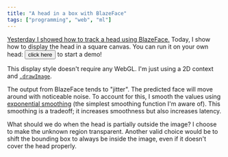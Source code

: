 ```yaml
---
title: "A head in a box with BlazeFace"
tags: ["programming", "web", "ml"]
---
```


[Yesterday I showed how to track a head using BlazeFace.](/2020/10/11/head-tracking-with-blazeface/)
Today, I show how to display the head in a square canvas.
You can run it on your own head:
<button onclick="main(); this.onclick=null">click here</button> to start a demo!

<video id="webcam" style="display: none;"></video>
<canvas id="display" style="border-radius: 10px; box-shadow: none; background-color: #234;"></canvas>

This display style doesn't require any WebGL.
I'm just using a 2D context and [`.drawImage`](https://developer.mozilla.org/en-US/docs/Web/API/CanvasRenderingContext2D/drawImage).

The output from BlazeFace tends to "jitter".
The predicted face will move around with noticeable noise.
To account for this, I smooth the values using [exponential smoothing](https://en.wikipedia.org/wiki/Exponential_smoothing)
(the simplest smoothing function I'm aware of).
This smoothing is a tradeoff; 
it increases smoothness but also increases latency.

What should we do when the head is partially outside the image?
I choose to make the unknown region transparent.
Another valid choice would be to shift the bounding box to always be inside the image,
even if it doesn't cover the head properly.

<script src="https://cdn.jsdelivr.net/npm/@tensorflow/tfjs@2.4"></script>

<script src="https://cdn.jsdelivr.net/npm/@tensorflow-models/blazeface@0.0.5"></script>

<script>
  const webcamVideoEl = document.getElementById("webcam");
  const displayCanvasEl = document.getElementById("display");
  const ctx = displayCanvasEl.getContext('2d');

  const MODEL_HEAD_EAR_COORD_X = 0.7;
  const MODEL_HEAD_RIGHT_EYE_COORD = [ 0.3, 0.3, 0.7 ];
  const MODEL_HEAD_BOUNDING_SPHERE_CENTER_COORD = [ 0, 0.3, 0.3 ];
  const MODEL_HEAD_BOUNDING_SPHERE_RADIUS = 1.35;

  const THROW = 0.3;

  const DISPLAY_CANVAS_WIDTH = 200;

  displayCanvasEl.width = DISPLAY_CANVAS_WIDTH;
  displayCanvasEl.height = DISPLAY_CANVAS_WIDTH;
  
  function avg(x, y) {
    return (x+y)/2;
  }

  function vec2_avg(v1, v2) {
    return [
      avg(v1[0], v2[0]),
      avg(v1[1], v2[1])
    ];
  }

  function vec2_sub(v1, v2) {
    return [
      v1[0]-v2[0],
      v1[1]-v2[1],
    ];
  }

  function vec2_add(...args) {
    const out = [0,0];
    for (v of args) {
      out[0] += v[0];
      out[1] += v[1];
    }
    return out;
  }

  function vec2_mul(v, m) {
    return [
      v[0] * m, 
      v[1] * m
    ];
  }

  const xzUnitCirclePoints = [];
  for (let theta = 0; theta <  2*Math.PI; theta += 0.1) {
    xzUnitCirclePoints.push([
      Math.sin(theta),
      0,
      Math.cos(theta)
    ]);
  }

  function vecLength(v) {
    const [x,y] = v;
    return Math.sqrt(x*x + y*y);
  }

  function mix(p, a, b) {
    return p*b + (1-p)*a;
  }

  function boundingCircleOf(prediction) {
    const rightEye = prediction.landmarks[0];
    const leftEye = prediction.landmarks[1];
    const nose = prediction.landmarks[2];
    const rightEar = prediction.landmarks[4];
    const leftEar = prediction.landmarks[5];

    const origin = vec2_avg(leftEar, rightEar);
    const unitZ = vec2_sub(nose, origin);
    const unitX = vec2_mul(vec2_sub(rightEar, origin), 1/MODEL_HEAD_EAR_COORD_X);
    const eyesZ = vec2_mul(unitZ, MODEL_HEAD_RIGHT_EYE_COORD[2]);

    const leftEyeOnXZPlane =  vec2_add(origin, vec2_mul(unitX, -MODEL_HEAD_RIGHT_EYE_COORD[0]), eyesZ);
    const rightEyeOnXZPlane = vec2_add(origin, vec2_mul(unitX,  MODEL_HEAD_RIGHT_EYE_COORD[0]), eyesZ);

    const eyesY = vec2_avg(
      vec2_sub(leftEye, leftEyeOnXZPlane),
      vec2_sub(rightEye, rightEyeOnXZPlane)
    );

    const unitY = vec2_mul(eyesY, 1/MODEL_HEAD_RIGHT_EYE_COORD[1]);

    function project(worldCoord) {
      return vec2_add(
        origin,
        vec2_mul(unitX, worldCoord[0]),
        vec2_mul(unitY, worldCoord[1]),
        vec2_mul(unitZ, worldCoord[2])
      );
    }

    const boundingCircleCenter = project(MODEL_HEAD_BOUNDING_SPHERE_CENTER_COORD);

    let unitLength = 0;
    for (const p of xzUnitCirclePoints) {
      const projectedUnitCirclePoint = vec2_add(
        vec2_mul(unitX, p[0]),
        vec2_mul(unitY, p[1]),
        vec2_mul(unitZ, p[2])
      );
      unitLength = Math.max(unitLength, vecLength(projectedUnitCirclePoint));
    }

    const boundingCircleRadius = unitLength * MODEL_HEAD_BOUNDING_SPHERE_RADIUS;

    return [boundingCircleCenter, boundingCircleRadius];
  }

  async function main() {
    const [model, stream] = await Promise.all([
      blazeface.load({ maxFaces: 1 }), 
      navigator.mediaDevices.getUserMedia({ video: { facingMode: "user", width: { ideal: 320 } } })
    ]);

    webcamVideoEl.srcObject = stream;
    webcamVideoEl.play();

    let avgBoundingBoxCenter = [ 0, 0 ];
    let avgBoundingBoxRadius = 50;

    let latestBoundingBox = [0, 0, 50, 50];

    async function onFrame(now, metadata) {
      const predictions = await model.estimateFaces(webcamVideoEl, false /* returnTensors */);
      if (predictions.length > 0) {
        [center, radius] = boundingCircleOf(predictions[0]);

        avgBoundingBoxCenter[0] = mix(THROW, avgBoundingBoxCenter[0], center[0]);
        avgBoundingBoxCenter[1] = mix(THROW, avgBoundingBoxCenter[1], center[1]);
        avgBoundingBoxRadius    = mix(THROW, avgBoundingBoxRadius, radius);

        console.log(avgBoundingBoxRadius);

        latestBoundingBox = [
          avgBoundingBoxCenter[0]-avgBoundingBoxRadius, 
          avgBoundingBoxCenter[1]-avgBoundingBoxRadius, 
          avgBoundingBoxRadius*2, 
          avgBoundingBoxRadius*2
        ];
      }

      displayCanvasEl.width = DISPLAY_CANVAS_WIDTH;
      ctx.drawImage(
        webcamVideoEl, 
        latestBoundingBox[0], latestBoundingBox[1], 
        latestBoundingBox[2], latestBoundingBox[3], 
        0, 0, 
        DISPLAY_CANVAS_WIDTH, DISPLAY_CANVAS_WIDTH
      );

      webcamVideoEl.requestVideoFrameCallback(onFrame);
    }

    webcamVideoEl.requestVideoFrameCallback(onFrame);
  }
</script>